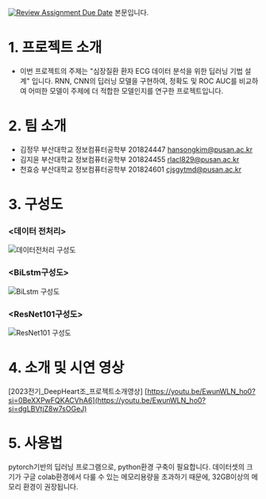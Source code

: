 [![Review Assignment Due Date](https://classroom.github.com/assets/deadline-readme-button-24ddc0f5d75046c5622901739e7c5dd533143b0c8e959d652212380cedb1ea36.svg)](https://classroom.github.com/a/fnZ3vxy8)
본문입니다.

# 1. 프로젝트 소개
  - 이번 프로젝트의 주제는 "심장질환 환자 ECG 데이터 분석을 위한 딥러닝 기법 설계" 입니다. RNN, CNN의 딥러닝 모델을 구현하여, 정확도 및 ROC AUC를 비교하여 어떠한 모델이 주제에 더 적합한 모델인지를 연구한 프로젝트입니다.

# 2. 팀 소개
  - 김정무 부산대학교 정보컴퓨터공학부 201824447 hansongkim@pusan.ac.kr
  - 김지윤 부산대학교 정보컴퓨터공학부 201824455 rlacl829@pusan.ac.kr
  - 천효승 부산대학교 정보컴퓨터공학부 201824601 cjsgytmd@pusan.ac.kr
    
# 3. 구성도
### <데이터 전처리>
   ![데이터전처리 구성도](https://github.com/pnucse-capstone/capstone-2023-1-09/assets/147837947/b111d53c-895b-447a-8650-0aa6108afe59)
### <BiLstm구성도>
   ![BiLstm 구성도](https://github.com/pnucse-capstone/capstone-2023-1-09/assets/147837947/3dd9acd2-0b0a-4331-b4ab-7281ee82163e)
### <ResNet101구성도>
   ![ResNet101 구성도](https://github.com/pnucse-capstone/capstone-2023-1-09/assets/147837947/f3187434-a472-4286-9acb-81acf5b70f9c)

# 4. 소개 및 시연 영상
[2023전기_DeepHeart조_프로젝트소개영상] [https://youtu.be/EwunWLN_ho0?si=0BeXXPwFQKACVhA6](https://youtu.be/EwunWLN_ho0?si=dgLBVtjZ8w7sOGeJ)
    
# 5. 사용법
pytorch기반의 딥러닝 프로그램으로, python환경 구축이 필요합니다. 데이터셋의 크기가 구글 colab환경에서 다룰 수 있는 메모리용량을 초과하기 때문에, 32GB이상의 메모리 환경이 권장됩니다.


